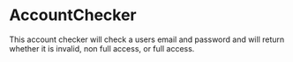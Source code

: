 # AccountChecker

This account checker will check a users email and password and will return whether it is invalid, non full access, or full access.
